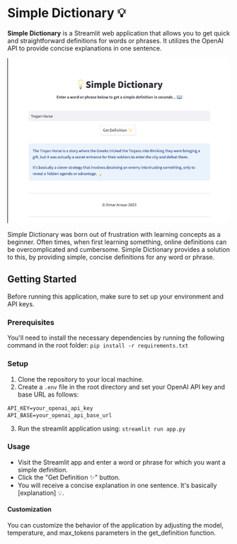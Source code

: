 # Simple Dictionary 💡

**Simple Dictionary** is a Streamlit web application that allows you to get quick and straightforward definitions for words or phrases. It utilizes the OpenAI API to provide concise explanations in one sentence.

![App Screenshot](static/img/sc.png)

Simple Dictionary was born out of frustration with learning concepts as a beginner. Often times, when first learning something, online definitions can be overcomplicated and cumbersome. Simple Dictionary provides a solution to this, by providing simple, concise definitions for any word or phrase.

## Getting Started

Before running this application, make sure to set up your environment and API keys.

### Prerequisites

You'll need to install the necessary dependencies by running the following command in the root folder: `pip install -r requirements.txt`

### Setup

1. Clone the repository to your local machine.
2. Create a `.env` file in the root directory and set your OpenAI API key and base URL as follows:

```plaintext
API_KEY=your_openai_api_key
API_BASE=your_openai_api_base_url
```

3. Run the streamlit application using: `streamlit run app.py`

### Usage

- Visit the Streamlit app and enter a word or phrase for which you want a simple definition.
- Click the "Get Definition ✨" button.
- You will receive a concise explanation in one sentence. It's basically [explanation] 💡.

#### Customization

You can customize the behavior of the application by adjusting the model, temperature, and max_tokens parameters in the get_definition function.
